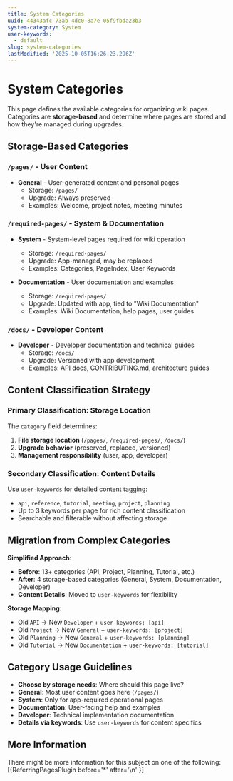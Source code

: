 ```yaml
---
title: System Categories
uuid: 44343afc-73ab-4dc0-8a7e-05f9fbda23b3
system-category: System
user-keywords:
  - default
slug: system-categories
lastModified: '2025-10-05T16:26:23.296Z'
---
```

# System Categories

This page defines the available categories for organizing wiki pages. Categories are **storage-based** and determine where pages are stored and how they're managed during upgrades.

## Storage-Based Categories

### `/pages/` - User Content
* **General** - User-generated content and personal pages
  * Storage: `/pages/`
  * Upgrade: Always preserved
  * Examples: Welcome, project notes, meeting minutes

### `/required-pages/` - System & Documentation  
* **System** - System-level pages required for wiki operation
  * Storage: `/required-pages/`
  * Upgrade: App-managed, may be replaced
  * Examples: Categories, PageIndex, User Keywords

* **Documentation** - User documentation and examples  
  * Storage: `/required-pages/`
  * Upgrade: Updated with app, tied to "Wiki Documentation"
  * Examples: Wiki Documentation, help pages, user guides

### `/docs/` - Developer Content
* **Developer** - Developer documentation and technical guides
  * Storage: `/docs/`
  * Upgrade: Versioned with app development
  * Examples: API docs, CONTRIBUTING.md, architecture guides

## Content Classification Strategy

### Primary Classification: Storage Location
The `category` field determines:
1. **File storage location** (`/pages/`, `/required-pages/`, `/docs/`)
2. **Upgrade behavior** (preserved, replaced, versioned)
3. **Management responsibility** (user, app, developer)

### Secondary Classification: Content Details  
Use `user-keywords` for detailed content tagging:
* `api`, `reference`, `tutorial`, `meeting`, `project`, `planning`
* Up to 3 keywords per page for rich content classification
* Searchable and filterable without affecting storage

## Migration from Complex Categories

**Simplified Approach**:
* **Before**: 13+ categories (API, Project, Planning, Tutorial, etc.)
* **After**: 4 storage-based categories (General, System, Documentation, Developer)
* **Content Details**: Moved to `user-keywords` for flexibility

**Storage Mapping**:
* Old `API` → New `Developer` + `user-keywords: [api]`
* Old `Project` → New `General` + `user-keywords: [project]` 
* Old `Planning` → New `General` + `user-keywords: [planning]`
* Old `Tutorial` → New `Documentation` + `user-keywords: [tutorial]`

## Category Usage Guidelines

* **Choose by storage needs**: Where should this page live?
* **General**: Most user content goes here (`/pages/`)
* **System**: Only for app-required operational pages
* **Documentation**: User-facing help and examples
* **Developer**: Technical implementation documentation
* **Details via keywords**: Use `user-keywords` for content specifics

## More Information

There might be more information for this subject on one of the following:
[{ReferringPagesPlugin before='*' after='\n' }]
